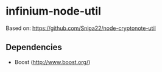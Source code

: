 infinium-node-util
====================

Based on: https://github.com/Snipa22/node-cryptonote-util 

Dependencies
------------

* Boost (http://www.boost.org/)
